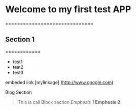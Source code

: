 # Welcome to my first test APP
==============================

## Section 1
============

+ test1
+ test2
+ test3

embeded link [mylinkage] (http://www.google.com)

Blog Section
> This is call Block section
>*Emphesis 1*
>**Emphesis 2**